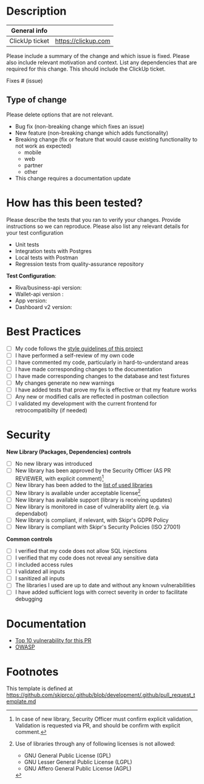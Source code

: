 # Description

| General info   |                     |
| -------------- | ------------------- |
| ClickUp ticket | https://clickup.com |

Please include a summary of the change and which issue is fixed. Please also include relevant motivation and context. List any dependencies that are required for this change. This should include the ClickUp ticket.

Fixes # (issue)

## Type of change

Please delete options that are not relevant.

- Bug fix (non-breaking change which fixes an issue)
- New feature (non-breaking change which adds functionality)
- Breaking change (fix or feature that would cause existing functionality to not work as expected)
  - mobile
  - web
  - partner
  - other
- This change requires a documentation update

# How has this been tested?

Please describe the tests that you ran to verify your changes. Provide instructions so we can reproduce. Please also list any relevant details for your test configuration

- Unit tests
- Integration tests with Postgres
- Local tests with Postman
- Regression tests from quality-assurance repository

**Test Configuration**:

- Riva/business-api version:
- Wallet-api version :
- App version:
- Dashboard v2 version:

# Best Practices

- [ ] My code follows the [style guidelines of this project](https://github.com/skiprco/booking-api/blob/development/README.md)
- [ ] I have performed a self-review of my own code
- [ ] I have commented my code, particularly in hard-to-understand areas
- [ ] I have made corresponding changes to the documentation
- [ ] I have made corresponding changes to the database and test fixtures
- [ ] My changes generate no new warnings
- [ ] I have added tests that prove my fix is effective or that my feature works
- [ ] Any new or modified calls are reflected in postman collection
- [ ] I validated my development with the current frontend for retrocompatibilty (if needed)

# Security

**New Library (Packages, Dependencies) controls**

- [ ] No new library was introduced
- [ ] New library has been approved by the Security Officer (AS PR REVIEWER, with explicit comment)[^so_approval]
- [ ] New library has been added to the [list of used libraries](https://docs.google.com/spreadsheets/d/1UsJ3KG_2qWKiJWbShxy9l53uuJLIDj9-wpjtwk2bxXU/edit#gid=993688960)
- [ ] New library is available under acceptable license[^licenses]
- [ ] New library has available support (library is receiving updates)
- [ ] New library is monitored in case of vulnerability alert (e.g. via dependabot)
- [ ] New library is compliant, if relevant, with Skipr's GDPR Policy
- [ ] New library is compliant with Skipr's Security Policies (ISO 27001)

**Common controls**

- [ ] I verified that my code does not allow SQL injections
- [ ] I verified that my code does not reveal any sensitive data
- [ ] I included access rules
- [ ] I validated all inputs
- [ ] I sanitized all inputs
- [ ] The libraries I used are up to date and without any known vulnerabilities
- [ ] I have added sufficient logs with correct severity in order to facilitate debugging

# Documentation

- [Top 10 vulnerability for this PR](https://owasp.org/www-project-top-ten/)
- [OWASP](https://github.com/OWASP/Go-SCP/blob/master/dist/go-webapp-scp.pdf)

# Footnotes

[^so_approval]:
    In case of new library, Security Officer must confirm explicit validation,
    Validation is requested via PR, and should be confirm with explicit comment.

[^licenses]: Use of libraries through any of following licenses is not allowed:

    - GNU General Public License (GPL)
    - GNU Lesser General Public License (LGPL)
    - GNU Affero General Public License (AGPL)

This template is defined at https://github.com/skiprco/.github/blob/development/.github/pull_request_template.md
